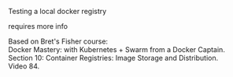 Testing a local docker registry

requires more info








Based on Bret's Fisher course:  
Docker Mastery: with Kubernetes + Swarm from a Docker Captain.   
Section 10: Container Registries: Image Storage and Distribution.  
Video 84.